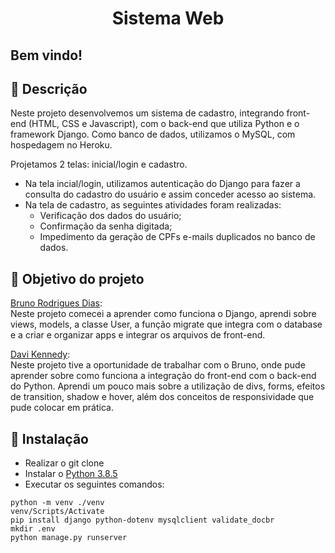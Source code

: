 <h1 align="center">Sistema Web</h1>

<h2>Bem vindo!</h2>

<h2>🚀 Descrição</h2>

<p> Neste projeto desenvolvemos um sistema de cadastro, integrando front-end (HTML, CSS e Javascript),
com o back-end que utiliza Python e o framework Django. Como banco de dados, utilizamos o MySQL, com hospedagem no Heroku.
</p>

Projetamos 2 telas: inicial/login e cadastro. 
- Na tela incial/login, utilizamos autenticação do Django para fazer a consulta do cadastro do usuário e assim conceder acesso ao sistema.
- Na tela de cadastro, as seguintes atividades foram realizadas:
  - Verificação dos dados do usuário;
  - Confirmação da senha digitada;
  - Impedimento da geração de CPFs e-mails duplicados no banco de dados.


<h2>🎯 Objetivo do projeto</h2>
<p><a href="https://github.com/brunorodriguesdias">Bruno Rodrigues Dias</a>: <br>Neste projeto comecei a aprender como funciona o Django, aprendi sobre views, models, a classe User, a função migrate que integra com o database e a criar e organizar apps e integrar os arquivos de front-end.</p>


<p><a href="https://github.com/davikennedy">Davi Kennedy</a>: <br>Neste projeto tive a oportunidade de trabalhar com o Bruno, onde pude aprender sobre como funciona a integração do front-end com o back-end do Python. Aprendi um pouco mais sobre a utilização de divs, forms, efeitos de transition, shadow e hover, além dos conceitos de responsividade que pude colocar em prática.</p>


<h2>🔧 Instalação</h2>

- Realizar o git clone
- Instalar o [Python 3.8.5](https://www.python.org/downloads/release/python-385/ "Python 3.8.5")
- Executar os seguintes comandos:
```
python -m venv ./venv
venv/Scripts/Activate
pip install django python-dotenv mysqlclient validate_docbr
mkdir .env
python manage.py runserver
```
